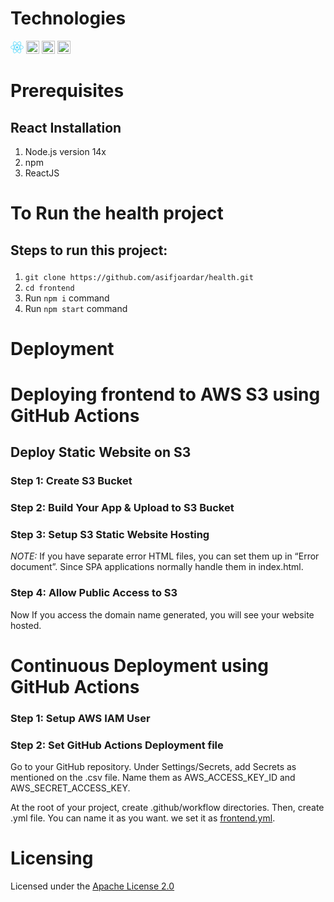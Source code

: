 # **Technologies**
<a href="https://reactjs.org/" title="React"><img src="data:image/svg+xml;base64,PHN2ZyB4bWxucz0iaHR0cDovL3d3dy53My5vcmcvMjAwMC9zdmciIHZpZXdCb3g9Ii0xMS41IC0xMC4yMzE3NCAyMyAyMC40NjM0OCI+CiAgPHRpdGxlPlJlYWN0IExvZ288L3RpdGxlPgogIDxjaXJjbGUgY3g9IjAiIGN5PSIwIiByPSIyLjA1IiBmaWxsPSIjNjFkYWZiIi8+CiAgPGcgc3Ryb2tlPSIjNjFkYWZiIiBzdHJva2Utd2lkdGg9IjEiIGZpbGw9Im5vbmUiPgogICAgPGVsbGlwc2Ugcng9IjExIiByeT0iNC4yIi8+CiAgICA8ZWxsaXBzZSByeD0iMTEiIHJ5PSI0LjIiIHRyYW5zZm9ybT0icm90YXRlKDYwKSIvPgogICAgPGVsbGlwc2Ugcng9IjExIiByeT0iNC4yIiB0cmFuc2Zvcm09InJvdGF0ZSgxMjApIi8+CiAgPC9nPgo8L3N2Zz4K" alt="React.Js" width="21px" height="21px"></a>
<a href="https://tailwindcss.com/" title="tailwindcss"><img src="https://tailwindcss.com/_next/static/media/social-square.b622e290e82093c36cca57092ffe494f.jpg" alt="tailwindcss" width="21px" height="21px"></a>
<a href="https://mui.com/" title="Material-UI"><img src="https://v4.mui.com/static/logo.png" alt="Material UI" width="21px" height="21px"></a>
<a href="https://www.typescriptlang.org/" title="TypeScript"><img src="https://upload.wikimedia.org/wikipedia/commons/thumb/4/4c/Typescript_logo_2020.svg/1200px-Typescript_logo_2020.svg.png" alt="TypeScript" width="21px" height="21px"></a>

# **Prerequisites**
## React Installation
1. Node.js version 14x
2. npm
3. ReactJS


# **To Run the health project**
## <p> Steps to run this project: </p>


 1. ```git clone https://github.com/asifjoardar/health.git```
 2. ```cd frontend```
 3. Run `npm i` command
 4. Run `npm start` command 


# **Deployment**
# **Deploying frontend to AWS S3 using GitHub Actions**
## <p>Deploy Static Website on S3</p>

### **Step 1:** Create S3 Bucket 
<p>
 </p>

### **Step 2:** Build Your App & Upload to S3 Bucket
<p>
 </p>

### **Step 3:** Setup S3 Static Website Hosting
<p> 
</p>

<p> <i>NOTE:</i> If you have separate error HTML files, you can set them up in “Error document”. Since SPA applications normally handle them in index.html.</p>

<p>

</p>

### **Step 4:** Allow Public Access to S3
<p>

</p>

<p>Now If you access the domain name generated, you will see your website hosted.</p>
<p>

</p>

# **Continuous Deployment using GitHub Actions**
<p>
</p>

### **Step 1:** Setup AWS IAM User
<p>
</p>

### **Step 2:** Set GitHub Actions Deployment file
<p>

</p>

<p>Go to your GitHub repository. Under Settings/Secrets, add Secrets as mentioned on the .csv file. Name them as AWS_ACCESS_KEY_ID and AWS_SECRET_ACCESS_KEY.</p>
<p>At the root of your project, create .github/workflow directories. Then, create .yml file. You can name it as you want. we set it as <a href=" https://github.com/asifjoardar/health/blob/master/.github/workflows/frontend.yml">frontend.yml</a>.</p>

# **Licensing**
<p>

</p>

Licensed under the [Apache License 2.0](LIENSE)


